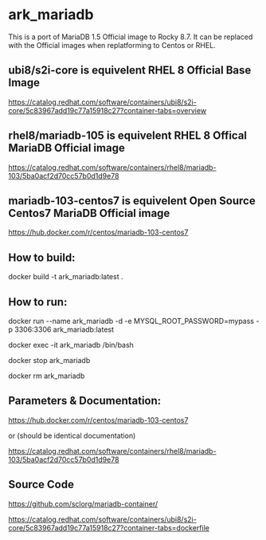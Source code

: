 # ark_mariadb

This is a port of MariaDB 1.5 Official image to Rocky 8.7.   It can be replaced with the Official images when replatforming to Centos or RHEL.

## ubi8/s2i-core is equivelent RHEL 8 Official Base Image

https://catalog.redhat.com/software/containers/ubi8/s2i-core/5c83967add19c77a15918c27?container-tabs=overview


## rhel8/mariadb-105 is equivelent RHEL 8 Offical MariaDB Official image

https://catalog.redhat.com/software/containers/rhel8/mariadb-103/5ba0acf2d70cc57b0d1d9e78

## mariadb-103-centos7 is equivelent Open Source Centos7 MariaDB Official image

https://hub.docker.com/r/centos/mariadb-103-centos7


## How to build:

docker build -t ark_mariadb:latest .

## How to run:
docker run --name ark_mariadb -d  -e MYSQL_ROOT_PASSWORD=mypass -p 3306:3306 ark_mariadb:latest

docker exec -it ark_mariadb /bin/bash

docker stop ark_mariadb

docker rm ark_mariadb

## Parameters & Documentation:
https://hub.docker.com/r/centos/mariadb-103-centos7

or (should be identical documentation)

https://catalog.redhat.com/software/containers/rhel8/mariadb-103/5ba0acf2d70cc57b0d1d9e78



## Source Code
https://github.com/sclorg/mariadb-container/

https://catalog.redhat.com/software/containers/ubi8/s2i-core/5c83967add19c77a15918c27?container-tabs=dockerfile

